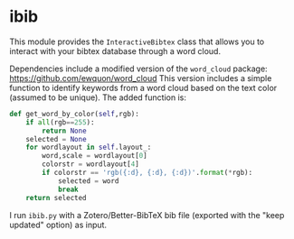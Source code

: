 # ibib

This module provides the `InteractiveBibtex` class that allows you to interact
with your bibtex database through a word cloud. 

Dependencies include a modified version of the `word_cloud` package:
  https://github.com/ewquon/word_cloud
This version includes a simple function to identify keywords from a word cloud
based on the text color (assumed to be unique). The added function is:

```python
def get_word_by_color(self,rgb):
    if all(rgb==255):
        return None
    selected = None
    for wordlayout in self.layout_:
        word,scale = wordlayout[0]
        colorstr = wordlayout[4]
        if colorstr == 'rgb({:d}, {:d}, {:d})'.format(*rgb):
            selected = word
            break
    return selected
```

I run `ibib.py` with a Zotero/Better-BibTeX bib file (exported with the "keep
updated" option) as input.

